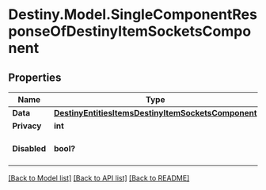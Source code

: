 # Destiny.Model.SingleComponentResponseOfDestinyItemSocketsComponent

## Properties

Name | Type | Description | Notes
------------ | ------------- | ------------- | -------------
**Data** | [**DestinyEntitiesItemsDestinyItemSocketsComponent**](DestinyEntitiesItemsDestinyItemSocketsComponent.md) |  | [optional] 
**Privacy** | **int** |  | [optional] 
**Disabled** | **bool?** | If true, this component is disabled. | [optional] 

[[Back to Model list]](../README.md#documentation-for-models) [[Back to API list]](../README.md#documentation-for-api-endpoints) [[Back to README]](../README.md)

